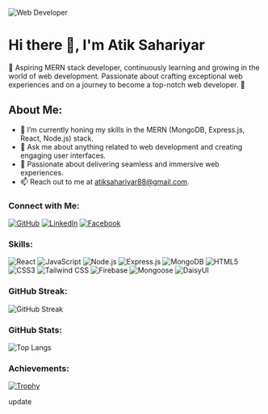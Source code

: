 ![Web Developer](https://www.linkedin.com/in/atik-sahariyar-a93500234/overlay/background-image/)

# Hi there 👋, I'm Atik Sahariyar
🌱 Aspiring MERN stack developer, continuously learning and growing in the world of web development. Passionate about crafting exceptional web experiences and on a journey to become a top-notch web developer. 🚀

## About Me:

- 🔭 I’m currently honing my skills in the MERN (MongoDB, Express.js, React, Node.js) stack.
- 💬 Ask me about anything related to web development and creating engaging user interfaces.
- 🌟 Passionate about delivering seamless and immersive web experiences.
- 📫 Reach out to me at atiksahariyar88@gmail.com.

### Connect with Me:
[![GitHub](https://img.shields.io/badge/-GitHub-000?style=for-the-badge&logo=github)](https://github.com/Atik-Sahariyar)
[![LinkedIn](https://img.shields.io/badge/-LinkedIn-blue?style=for-the-badge&logo=linkedin)](https://www.linkedin.com/in/atik-sahariyar-a93500234/)
[![Facebook](https://img.shields.io/badge/-Facebook-blue?style=for-the-badge&logo=facebook)](https://www.facebook.com/md.atiksahariyar)

### Skills:
![React](https://img.shields.io/badge/React-61DAFB?style=for-the-badge&logo=react&logoColor=white)
![JavaScript](https://img.shields.io/badge/JavaScript-F7DF1E?style=for-the-badge&logo=javascript&logoColor=black)
![Node.js](https://img.shields.io/badge/Node.js-339933?style=for-the-badge&logo=node.js&logoColor=white)
![Express.js](https://img.shields.io/badge/Express.js-000000?style=for-the-badge&logo=express&logoColor=white)
![MongoDB](https://img.shields.io/badge/MongoDB-47A248?style=for-the-badge&logo=mongodb&logoColor=white)
![HTML5](https://img.shields.io/badge/HTML5-E34F26?style=for-the-badge&logo=html5&logoColor=white)
![CSS3](https://img.shields.io/badge/CSS3-1572B6?style=for-the-badge&logo=css3&logoColor=white)
![Tailwind CSS](https://img.shields.io/badge/Tailwind_CSS-38B2AC?style=for-the-badge&logo=tailwind-css&logoColor=white)
![Firebase](https://img.shields.io/badge/Firebase-FFCA28?style=for-the-badge&logo=firebase&logoColor=black)
![Mongoose](https://img.shields.io/badge/Mongoose-880000?style=for-the-badge&logo=mongoose&logoColor=white)
![DaisyUI](https://img.shields.io/badge/DaisyUI-FFD700?style=for-the-badge&logo=tailwind-css&logoColor=black)



### GitHub Streak:
![GitHub Streak](https://github-readme-streak-stats.herokuapp.com/?user=Atik-Sahariyar)

### GitHub Stats:
![Top Langs](https://github-readme-stats.vercel.app/api/top-langs/?username=Atik-Sahariyar&layout=compact&langs_count=8)



### Achievements:
[![Trophy](https://github-profile-trophy.vercel.app/?username=Atik-Sahariyar&no-bg=true)](https://github.com/ryo-ma/github-profile-trophy)

update
